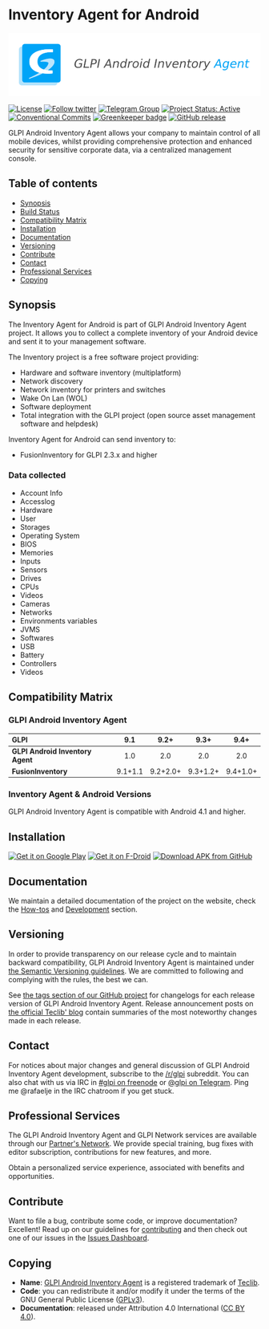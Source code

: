 # Inventory Agent for Android

![GLPI Android Inventory Agent banner](/app/src/main/res/drawable/readme.png)

[![License](https://img.shields.io/github/license/flyve-mdm/android-inventory-agent.svg?&label=License)](https://github.com/flyve-mdm/android-inventory-agent/blob/develop/LICENSE.md)
[![Follow twitter](https://img.shields.io/twitter/follow/Teclib.svg?style=social&label=Twitter&style=flat-square)](https://twitter.com/teclib)
[![Telegram Group](https://img.shields.io/badge/Telegram-Group-blue.svg)](https://t.me/glpien)
[![Project Status: Active](http://www.repostatus.org/badges/latest/active.svg)](http://www.repostatus.org/#active)
[![Conventional Commits](https://img.shields.io/badge/Conventional%20Commits-1.0.0-yellow.svg)](https://conventionalcommits.org)
[![Greenkeeper badge](https://badges.greenkeeper.io/flyve-mdm/android-inventory-agent.svg)](https://greenkeeper.io/)
[![GitHub release](https://img.shields.io/github/release/flyve-mdm/android-inventory-agent.svg)](https://github.com/flyve-mdm/android-inventory-agent/releases)

GLPI Android Inventory Agent allows your company to maintain control of all mobile devices, whilst providing comprehensive protection and enhanced security for sensitive corporate data, via a centralized management console.

## Table of contents

* [Synopsis](#synopsis)
* [Build Status](#build-status)
* [Compatibility Matrix](#compatibility-matrix)
* [Installation](#installation)
* [Documentation](#documentation)
* [Versioning](#versioning)
* [Contribute](#contribute)
* [Contact](#contact)
* [Professional Services](#professional-services)
* [Copying](#copying)

## Synopsis

The Inventory Agent for Android is part of GLPI Android Inventory Agent project. It allows you to collect a complete inventory of your Android device and sent it to your management software.

The Inventory project is a free software project providing:

* Hardware and software inventory (multiplatform)
* Network discovery
* Network inventory for printers and switches
* Wake On Lan (WOL)
* Software deployment
* Total integration with the GLPI project (open source asset management software and helpdesk)

Inventory Agent for Android can send inventory to:

* FusionInventory for GLPI 2.3.x and higher

### Data collected

* Account Info
* Accesslog
* Hardware
* User
* Storages
* Operating System
* BIOS
* Memories
* Inputs
* Sensors
* Drives
* CPUs
* Videos
* Cameras
* Networks
* Environments variables
* JVMS
* Softwares
* USB
* Battery
* Controllers
* Videos

## Compatibility Matrix

### GLPI Android Inventory Agent

|GLPI|9.1|9.2+|9.3+|9.4+|
|:---|:---:|:---:|:---:|:---:|
|**GLPI Android Inventory Agent**|1.0|2.0|2.0|2.0|
|**FusionInventory**|9.1+1.1|9.2+2.0+|9.3+1.2+|9.4+1.0+|

### Inventory Agent & Android Versions

GLPI Android Inventory Agent is compatible with Android 4.1 and higher.

## Installation

[<img src="https://user-images.githubusercontent.com/663460/26973322-4ddf78a4-4d16-11e7-8b58-4c03b4bc2490.png" alt="Get it on Google Play" height="60">](https://play.google.com/store/apps/details?id=org.glpi.inventory.agent) [<img src="https://f-droid.org/badge/get-it-on.png" alt="Get it on F-Droid" height="60">](https://f-droid.org/app/org.glpi.inventory.agent) [<img src="https://user-images.githubusercontent.com/663460/26973090-f8fdc986-4d14-11e7-995a-e7c5e79ed925.png" alt="Download APK from GitHub" height="60">](https://github.com/flyve-mdm/android-inventory-agent/releases/latest)

## Documentation

We maintain a detailed documentation of the project on the website, check the [How-tos](http://flyve.org/android-inventory-agent/howtos/) and [Development](http://flyve.org/android-inventory-agent/) section.

## Versioning

In order to provide transparency on our release cycle and to maintain backward compatibility, GLPI Android Inventory Agent is maintained under [the Semantic Versioning guidelines](http://semver.org/). We are committed to following and complying with the rules, the best we can.

See [the tags section of our GitHub project](http://github.com/flyve-mdm/android-inventory-agent/tags) for changelogs for each release version of GLPI Android Inventory Agent. Release announcement posts on [the official Teclib' blog](http://www.teclib-edition.com/en/communities/blog-posts/) contain summaries of the most noteworthy changes made in each release.

## Contact

For notices about major changes and general discussion of GLPI Android Inventory Agent development, subscribe to the [/r/glpi](https://www.reddit.com/r/glpi/) subreddit.
You can also chat with us via IRC in [#glpi on freenode](http://webchat.freenode.net/?channels=glpi) or [@glpi on Telegram](https://t.me/glpien).
Ping me @rafaelje in the IRC chatroom if you get stuck.

## Professional Services

The GLPI Android Inventory Agent and GLPI Network services are available through our [Partner's Network](http://www.teclib-edition.com/en/partners/). We provide special training, bug fixes with editor subscription, contributions for new features, and more.

Obtain a personalized service experience, associated with benefits and opportunities.

## Contribute

Want to file a bug, contribute some code, or improve documentation? Excellent! Read up on our
guidelines for [contributing](./CONTRIBUTING.md) and then check out one of our issues in the [Issues Dashboard](https://github.com/flyve-mdm/android-inventory-agent/issues).

## Copying

* **Name**: [GLPI Android Inventory Agent](https://glpi-project.org/fr/) is a registered trademark of [Teclib](http://www.teclib-edition.com/en/).
* **Code**: you can redistribute it and/or modify
    it under the terms of the GNU General Public License ([GPLv3](https://www.gnu.org/licenses/gpl-3.0.en.html)).
* **Documentation**: released under Attribution 4.0 International ([CC BY 4.0](https://creativecommons.org/licenses/by/4.0/)).
